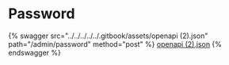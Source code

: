 # Password

{% swagger src="../../../../../.gitbook/assets/openapi (2).json" path="/admin/password" method="post" %}
[openapi (2).json](<../../../../../.gitbook/assets/openapi (2).json>)
{% endswagger %}
